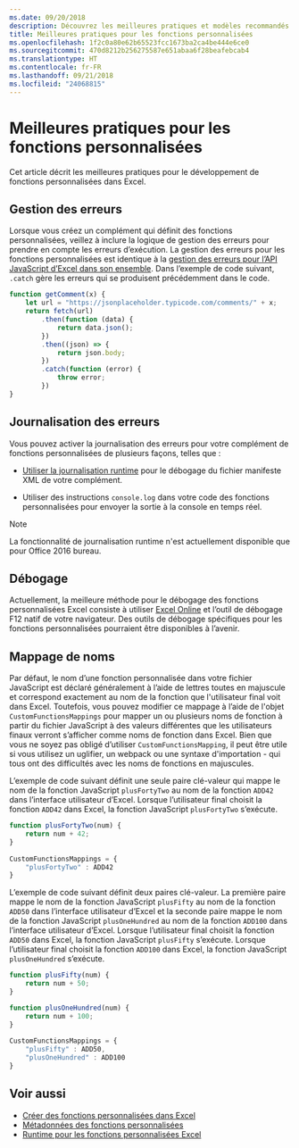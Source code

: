 ```yaml
---
ms.date: 09/20/2018
description: Découvrez les meilleures pratiques et modèles recommandés pour les fonctions personnalisées d’Excel.
title: Meilleures pratiques pour les fonctions personnalisées
ms.openlocfilehash: 1f2c0a80e62b65523fcc1673ba2ca4be444e6ce0
ms.sourcegitcommit: 470d8212b256275587e651abaa6f28beafebcab4
ms.translationtype: HT
ms.contentlocale: fr-FR
ms.lasthandoff: 09/21/2018
ms.locfileid: "24068815"
---
```

# <a name="custom-functions-best-practices"></a>Meilleures pratiques pour les fonctions personnalisées

Cet article décrit les meilleures pratiques pour le développement de fonctions personnalisées dans Excel.

## <a name="error-handling"></a>Gestion des erreurs

Lorsque vous créez un complément qui définit des fonctions personnalisées, veillez à inclure la logique de gestion des erreurs pour prendre en compte les erreurs d’exécution. La gestion des erreurs pour les fonctions personnalisées est identique à la [gestion des erreurs pour l’API JavaScript d’Excel dans son ensemble](excel-add-ins-error-handling.md). Dans l’exemple de code suivant, `.catch` gère les erreurs qui se produisent précédemment dans le code.

```js
function getComment(x) {
    let url = "https://jsonplaceholder.typicode.com/comments/" + x; 
    return fetch(url)
        .then(function (data) {
            return data.json();
        })
        .then((json) => {
            return json.body;
        })
        .catch(function (error) {
            throw error;
        })
}
```

## <a name="error-logging"></a>Journalisation des erreurs

Vous pouvez activer la journalisation des erreurs pour votre complément de fonctions personnalisées de plusieurs façons, telles que : 

- [Utiliser la journalisation runtime](../testing/troubleshoot-manifest.md#use-runtime-logging-to-debug-your-add-in-manifest) pour le débogage du fichier manifeste XML de votre complément. 

- Utiliser des instructions `console.log` dans votre code des fonctions personnalisées pour envoyer la sortie à la console en temps réel.

> [!NOTE]
> La fonctionnalité de journalisation runtime n'est actuellement disponible que pour Office 2016 bureau.

## <a name="debugging"></a>Débogage

Actuellement, la meilleure méthode pour le débogage des fonctions personnalisées Excel consiste à utiliser [Excel Online](https://www.office.com/launch/excel) et l’outil de débogage F12 natif de votre navigateur. Des outils de débogage spécifiques pour les fonctions personnalisées pourraient être disponibles à l’avenir.

## <a name="mapping-names"></a>Mappage de noms

Par défaut, le nom d’une fonction personnalisée dans votre fichier JavaScript est déclaré généralement à l’aide de lettres toutes en majuscule et correspond exactement au nom de la fonction que l'utilisateur final voit dans Excel. Toutefois, vous pouvez modifier ce mappage à l’aide de l'objet `CustomFunctionsMappings` pour mapper un ou plusieurs noms de fonction à partir du fichier JavaScript à des valeurs différentes que les utilisateurs finaux verront s’afficher comme noms de fonction dans Excel. Bien que vous ne soyez pas obligé d’utiliser `CustomFunctionsMapping`, il peut être utile si vous utilisez un uglifier, un webpack ou une syntaxe d'importation - qui tous ont des difficultés avec les noms de fonctions en majuscules.
  
L’exemple de code suivant définit une seule paire clé-valeur qui mappe le nom de la fonction JavaScript `plusFortyTwo` au nom de la fonction `ADD42` dans l’interface utilisateur d’Excel. Lorsque l’utilisateur final choisit la fonction `ADD42` dans Excel, la fonction JavaScript `plusFortyTwo` s’exécute.

```js
function plusFortyTwo(num) {
    return num + 42;  
}  
  
CustomFunctionsMappings = {
    "plusFortyTwo" : ADD42
}
```

L’exemple de code suivant définit deux paires clé-valeur. La première paire mappe le nom de la fonction JavaScript `plusFifty` au nom de la fonction `ADD50` dans l’interface utilisateur d’Excel et la seconde paire mappe le nom de la fonction JavaScript `plusOneHundred` au nom de la fonction `ADD100` dans l’interface utilisateur d’Excel. Lorsque l’utilisateur final choisit la fonction `ADD50` dans Excel, la fonction JavaScript `plusFifty` s’exécute. Lorsque l’utilisateur final choisit la fonction `ADD100` dans Excel, la fonction JavaScript `plusOneHundred` s’exécute.

```js
function plusFifty(num) {
    return num + 50;  
} 

function plusOneHundred(num) {
    return num + 100;  
}  
  
CustomFunctionsMappings = {
    "plusFifty" : ADD50,  
    "plusOneHundred" : ADD100
}
 ```

 ## <a name="see-also"></a>Voir aussi

* [Créer des fonctions personnalisées dans Excel](custom-functions-overview.md)
* [Métadonnées des fonctions personnalisées](custom-functions-json.md)
* [Runtime pour les fonctions personnalisées Excel](custom-functions-runtime.md)